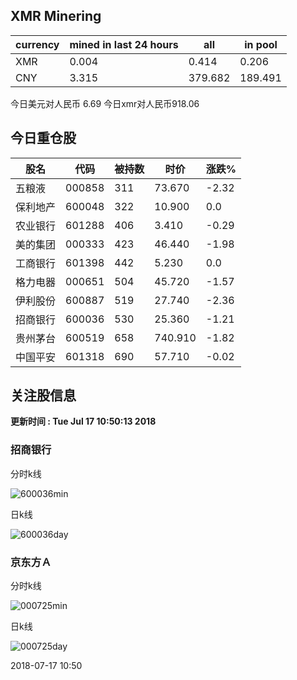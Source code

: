 ## XMR Minering

|currency|mined in last 24 hours|all|in pool|
|---|---|---|---|
|XMR|0.004|0.414|0.206|
|CNY|3.315|379.682|189.491|

今日美元对人民币 6.69	今日xmr对人民币918.06


## 今日重仓股 

|股名|代码|被持数|时价|涨跌%|
|---|---|---|---|---|
|五粮液|000858|311|73.670|-2.32|
|保利地产|600048|322|10.900|0.0|
|农业银行|601288|406|3.410|-0.29|
|美的集团|000333|423|46.440|-1.98|
|工商银行|601398|442|5.230|0.0|
|格力电器|000651|504|45.720|-1.57|
|伊利股份|600887|519|27.740|-2.36|
|招商银行|600036|530|25.360|-1.21|
|贵州茅台|600519|658|740.910|-1.82|
|中国平安|601318|690|57.710|-0.02|

## 关注股信息
**更新时间 : Tue Jul 17 10:50:13 2018**
### 招商银行 
分时k线

![600036min](http://image.sinajs.cn/newchart/min/n/sh600036.gif)

日k线

![600036day](http://image.sinajs.cn/newchart/daily/n/sh600036.gif)

### 京东方Ａ 
分时k线

![000725min](http://image.sinajs.cn/newchart/min/n/sz000725.gif)

日k线

![000725day](http://image.sinajs.cn/newchart/daily/n/sz000725.gif)

2018-07-17 10:50